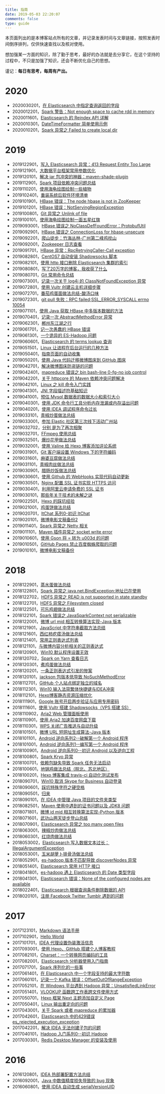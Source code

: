 ```yaml
---
title: 指南
date: 2019-05-03 22:20:07
comments: false
type: guide
---
```



本页面列出的是本博客站点所有的文章，并记录发表时间与文章链接，按照发表时间倒序排列，仅供快速查找以及核对使用。

想加强某一方面的知识，除了勤于思考，最好的办法就是去分享它，在这个坚持的过程中，不只是加强了知识，还会不断优化自己的思想。

谨记：**每日有思考，每周有产出。**


# 2020


- 2020030201，[在 Elasticsearch 中指定查询返回的字段](https://www.playpi.org/2020030201.html)
- 2020012201，[Spark 警告：Not enough space to cache rdd in memory](https://www.playpi.org/2020012201.html)
- 2020011601，[Elasticsearch 的 Reindex API 详解](https://www.playpi.org/2020011601.html)
- 2020010301，[DateTimeFormatter 简单使用示例](https://www.playpi.org/2020010301.html)
- 2020010201，[Spark 异常之 Failed to create local dir](https://www.playpi.org/2020010201.html)


# 2019


- 2019122901，[写入 Elasticsearch 异常：413 Request Entity Too Large](https://www.playpi.org/2019122901.html)
- 2019121901，[大数据平台框架常用参数优化](https://www.playpi.org/2019121901.html)
- 2019120101，[解决 jar 包冲突的神器：maven-shade-plugin](https://www.playpi.org/2019120101.html)
- 2019112901，[Spark 项目依赖冲突问题总结](https://www.playpi.org/2019112901.html)
- 2019110201，[使用海龟绘图绘制一些植物](https://www.playpi.org/2019110201.html)
- 2019102401，[重装系统后软件环境清单](https://www.playpi.org/2019102401.html)
- 2019101901，[HBase 错误：The node hbase is not in ZooKeeper](https://www.playpi.org/2019101901.html)
- 2019101201，[HBase 错误：NotServingRegionException](https://www.playpi.org/2019101201.html)
- 2019100801，[Git 异常之 Unlink of file](https://www.playpi.org/2019100801.html)
- 2019100101，[使用海龟绘图绘制一面五星红旗](https://www.playpi.org/2019100101.html)
- 2019093001，[HBase 错误之 NoClassDefFoundError：ProtobufUtil](https://www.playpi.org/2019093001.html)
- 2019092901，[HBase 错误之 ConnectionLoss for hbase-unsecure](https://www.playpi.org/2019092901.html)
- 2019092201，[爬山徒步：竹海丛林-广州第二峰鸡枕山](https://www.playpi.org/2019092201.html)
- 2019092001，[Zookeeper 日志查看](https://www.playpi.org/2019092001.html)
- 2019091701，[HBase 异常：RpcRetryingCaller-Call exception](https://www.playpi.org/2019091701.html)
- 2019082801，[CentOS7 自动安装 Shadowsocks 脚本](https://www.playpi.org/2019082801.html)
- 2019082101，[使用 http 接口删除 Elasticsearch 集群的索引](https://www.playpi.org/2019082101.html)
- 2019080801，[写了20万字的博客，我收获了什么](https://www.playpi.org/2019080801.html)
- 2019080701，[Git 常用命令总结](https://www.playpi.org/2019080701.html)
- 2019073001，[记录一次关于 log4j 的 ClassNotFoundException 异常](https://www.playpi.org/2019073001.html)
- 2019072801，[使用 Vultr 创建云主机详细步骤](https://www.playpi.org/2019072801.html)
- 2019072701，[番茄鸡蛋面做法总结-酸汤口味](https://www.playpi.org/2019072701.html)
- 2019072301，[git pull 失败：RPC failed;SSL_ERROR_SYSCALL errno 10054](https://www.playpi.org/2019072301.html)
- 2019071101，[使用 Java 获取 HBase 中多版本数据的方法](https://www.playpi.org/2019071101.html)
- 2019070401，[记录一次 AbstractMethodError 异常](https://www.playpi.org/2019070401.html)
- 2019062301，[郴州东江湖之行](https://www.playpi.org/2019062301.html)
- 2019061701，[记一次愚蠢的 HBase 错误](https://www.playpi.org/2019061701.html)
- 2019061301，[一个诡异的 ES-Hadoop 问题](https://www.playpi.org/2019061301.html)
- 2019060601，[Elasticsearch 的 terms lookup 查询](https://www.playpi.org/2019060601.html)
- 2019051501，[Linux 让进程在后台运行的几种方法](https://www.playpi.org/2019051501.html)
- 2019050401，[指南页面的自动收集](https://www.playpi.org/2019050401.html)
- 2019050201，[使用 Java 代码迁移微博图床到 GitHub 图床](https://www.playpi.org/2019050201.html)
- 2019042701，[解决微博图床防盗链的问题](https://www.playpi.org/2019042701.html)
- 2019042401，[mapreduce 错误之 bin bash-line 0-fg-no job control](https://www.playpi.org/2019042401.html)
- 2019042201，[关于 httpcore 的 Maven 依赖冲突问题解决](https://www.playpi.org/2019042201.html)
- 2019042101，[Linux 之 kill 命令入门实践](https://www.playpi.org/2019042101.html)
- 2019041301，[JNI 字段描述符基础知识](https://www.playpi.org/2019041301.html)
- 2019041001，[预估 Mysql 数据表的数据大小和索引大小](https://www.playpi.org/2019041001.html)
- 2019040301，[使用 JDK 命令行工具分析内存泄漏或内存溢出问题](https://www.playpi.org/2019040301.html)
- 2019040201，[使用 IDEA 调试程序命令过长](https://www.playpi.org/2019040201.html)
- 2019033101，[青椒炒蛋做法总结](https://www.playpi.org/2019033101.html)
- 2019033001，[参加 Elastic 社区第三次线下活动广州站](https://www.playpi.org/2019033001.html)
- 2019032702，[分别 是为了再次相聚](https://www.playpi.org/2019032702.html)
- 2019032701，[FFmpeg 使用总结](https://www.playpi.org/2019032701.html)
- 2019032501，[爆炒花甲做法总结](https://www.playpi.org/2019032501.html)
- 2019032001，[使用 Valine 给 Hexo 博客添加评论系统](https://www.playpi.org/2019032001.html)
- 2019031901，[Git 客户端设置 Windows 下的字符编码](https://www.playpi.org/2019031901.html)
- 2019031601，[麻婆豆腐做法总结](https://www.playpi.org/2019031601.html)
- 2019031101，[青椒肉丝做法总结](https://www.playpi.org/2019031101.html)
- 2019030901，[腊肠炒饭做法总结](https://www.playpi.org/2019030901.html)
- 2019030601，[使用 Github 的 WebHooks 实现代码自动更新](https://www.playpi.org/2019030601.html)
- 2019030501，[Nginx 配置 SSL 证书实现 HTTPS 访问](https://www.playpi.org/2019030501.html)
- 2019030401，[利用阿里云申请免费的 SSL 证书](https://www.playpi.org/2019030401.html)
- 2019030101，[那些年关于技术的未解之谜](https://www.playpi.org/2019030101.html)
- 2019022501，[Hexo 的踩坑经验](https://www.playpi.org/2019022501.html)
- 2019021001，[鸡蛋饼做法总结](https://www.playpi.org/2019021001.html)
- 2019020701，[ItChat 系列0-初识 ItChat](https://www.playpi.org/2019020701.html)
- 2019020101，[微博电影文稿备份2](https://www.playpi.org/2019020101.html)
- 2019011401，[Spark 异常之 Netty 相关](https://www.playpi.org/2019011401.html)
- 2019011101，[Maven 插件异常之 socket write error](https://www.playpi.org/2019011101.html)
- 2019010601，[使用 Gson 将 = 转为 u003d 的问题](https://www.playpi.org/2019010601.html)
- 2019010501，[GitHub Pages 禁止百度蜘蛛爬取的问题](https://www.playpi.org/2019010501.html)
- 2019010101，[微博电影文稿备份](https://www.playpi.org/2019010101.html)


# 2018


- 2018122901，[蒸水蛋做法总结](https://www.playpi.org/2018122901.html)
- 2018122801，[Spark 异常之 java.net.BindException:地址已在使用](https://www.playpi.org/2018122801.html)
- 2018122702，[HDFS 异常之 READ is not supported in state standby](https://www.playpi.org/2018122702.html)
- 2018122701，[HDFS 异常之 Filesystem closed](https://www.playpi.org/2018122701.html)
- 2018122501，[可乐鸡翅做法总结](https://www.playpi.org/2018122501.html)
- 2018122101，[Spark 错误之 JavaSparkContext not serializable](https://www.playpi.org/2018122101.html)
- 2018122001，[微博 url mid 相互转换算法实现-Java 版本](https://www.playpi.org/2018122001.html)
- 2018121901，[JavaScript 中字符串截取方法总结](https://www.playpi.org/2018121901.html)
- 2018121601，[西红柿疙瘩汤做法总结](https://www.playpi.org/2018121601.html)
- 2018121401，[常用正则表达式列表](https://www.playpi.org/2018121401.html)
- 2018121101，[与微博内容分析相关的正则表达式](https://www.playpi.org/2018121101.html)
- 2018120901，[Win10 默认程序设置无效](https://www.playpi.org/2018120901.html)
- 2018120702，[Spark on Yarn 查看日志](https://www.playpi.org/2018120702.html)
- 2018120301，[煮鸡蛋做法总结](https://www.playpi.org/2018120301.html)
- 2018120201，[一条正则表达式引发的惨案](https://www.playpi.org/2018120201.html)
- 2018120101，[jackson 包版本低导致 NoSuchMethodError](https://www.playpi.org/2018120101.html)
- 2018112701，[GitHub 个人站点绑定独立的域名](https://www.playpi.org/2018112701.html)
- 2018112301，[Win10 输入法简繁体快捷键与IDEA冲突](https://www.playpi.org/2018112301.html)
- 2018112101，[Hexo博客静态资源压缩优化](https://www.playpi.org/2018112101.html)
- 2018111901，[Google 账号开启两步验证与应用专用密码](https://www.playpi.org/2018111901.html)
- 2018111601，[使用 Vultr 搭建 Shadowsocks（VPS 搭建 SS）](https://www.playpi.org/2018111601.html)
- 2018110902，[Aria2 Web 管理面板使用](https://www.playpi.org/2018110902.html)
- 2018110901，[使用 Aria2 加速百度网盘下载](https://www.playpi.org/2018110901.html)
- 2018110301，[WPS 关闭广告推送与自动升级](https://www.playpi.org/2018110301.html)
- 2018101501，[微博 URL 短网址生成算法-Java 版本](https://www.playpi.org/2018101501.html)
- 2018101101，[Android 逆向系列2--破解第一个 Android 程序](https://www.playpi.org/2018101101.html)
- 2018101001，[Android 逆向系列1--编写第一个 Android 程序](https://www.playpi.org/2018101001.html)
- 2018100901，[Android 逆向系列0--初识 Android 以及逆向工程](https://www.playpi.org/2018100901.html)
- 2018100801，[Spark Kryo 异常](https://www.playpi.org/2018100801.html)
- 2018100701，[依赖包缺失导致 Spark 任务无法启动](https://www.playpi.org/2018100701.html)
- 2018100601，[地锅鸡做法总结（皖北、苏北地区）](https://www.playpi.org/2018100601.html)
- 2018100201，[Hexo 博客集成 travis-ci 自动化测试发布](https://www.playpi.org/2018100201.html)
- 2018090701，[Win10 取消 Skype for Business 自动登录](https://www.playpi.org/2018090701.html)
- 2018090601，[踩坑特殊字符之硬空格](https://www.playpi.org/2018090601.html)
- 2018090501，[归来](https://www.playpi.org/2018090501.html)
- 2018090101，[在 IDEA 中管理 Java 项目的文件夹类型](https://www.playpi.org/2018090101.html)
- 2018082501，[Maven 使用中遇到的证书问题以及 JDK8 问题](https://www.playpi.org/2018082501.html)
- 2018071801，[微博 id mid 相互转换算法实现-Python 版本](https://www.playpi.org/2018071801.html)
- 2018071601，[武功山两天徒步登山总结](https://www.playpi.org/2018071601.html)
- 2018070901，[Elasticsearch 异常之 too many open files](https://www.playpi.org/2018070901.html)
- 2018063001，[辣椒炒肉做法总结](https://www.playpi.org/2018063001.html)
- 2018060301，[红烧肉做法总结](https://www.playpi.org/2018060301.html)
- 2018053002，[Elasticsearch 写入数据文本过长：IllegalArgumentException](https://www.playpi.org/2018053002.html)
- 2018053001，[玉米胡萝卜排骨汤做法总结](https://www.playpi.org/2018053001.html)
- 2018052901，[es-hadoop 版本不匹配导致 discoverNodes 异常](https://www.playpi.org/2018052901.html)
- 2018051401，[Elasticsearch 常用 HTTP 接口](https://www.playpi.org/2018051401.html)
- 2018041801，[es-hadoop 遇上 Elasticsearch 的 Date 类型字段](https://www.playpi.org/2018041801.html)
- 2018041301，[Elasticsearch 错误：None of the configured nodes are available](https://www.playpi.org/2018041301.html)
- 2018022401，[Elasticsearch 根据查询条件删除数据的 API](https://www.playpi.org/2018022401.html)
- 2018020101，[注册 Facebook Twitter Tumblr 遇到的问题](https://www.playpi.org/2018020101.html)


# 2017


- 2017123101，[Markdown 语法手册](https://www.playpi.org/2017123101.html)
- 2017102901，[Hello World](https://www.playpi.org/2017102901.html)
- 2017101701，[IDEA 代理设置伪装激活信息](https://www.playpi.org/2017101701.html)
- 2017093001，[使用 Hexo、GitHub 搭建个人博客教程](https://www.playpi.org/2017093001.html)
- 2017082101，[Charset：一个转换网页编码的工具](https://www.playpi.org/2017082101.html)
- 2017082001，[Elasticsearch 分析器使用入门指南](https://www.playpi.org/2017082001.html)
- 2017071701，[Spark 序列化的一些事](https://www.playpi.org/2017071701.html)
- 2017061401，[在 Elasticsearch 中一个字段支持的最大字符数](https://www.playpi.org/2017061401.html)
- 2017060101，[记录一个 Kafka 错误：OffsetOutOfRangeException](https://www.playpi.org/2017060101.html)
- 2017052101，[在 Windows 平台遇到 Hadoop 异常：UnsatisfiedLinkError](https://www.playpi.org/2017052101.html)
- 2017051401，[VLOOKUP 函数跨工作表跨文件使用方式](https://www.playpi.org/2017051401.html)
- 2017050701，[Hexo 框架 Next 主题添加自定义 Page](https://www.playpi.org/2017050701.html)
- 2017050401，[Linux 输出重定向的问题](https://www.playpi.org/2017050401.html)
- 2017043001，[关于 Spark 或者 mapreduce 的累加器](https://www.playpi.org/2017043001.html)
- 2017042601，[Elasticsearch 中的429错误 es_rejected_execution_exception](https://www.playpi.org/2017042601.html)
- 2017042201，[解决 IDEA 无法创建子包的问题](https://www.playpi.org/2017042201.html)
- 2017040101，[Hadoop 入门系列0--初识 Hadoop](https://www.playpi.org/2017040101.html)
- 2017030301，[Redis Desktop Manager 的安装及使用](https://www.playpi.org/2017030301.html)


# 2016


- 2016120801，[IDEA 热部署配置方法总结](https://www.playpi.org/2016120801.html)
- 2016092001，[Java 中数值精度损失导致的 bug 现象](https://www.playpi.org/2016092001.html)
- 2016060801，[使用 IDEA 自动生成 serialVersionUID](https://www.playpi.org/2016060801.html)

